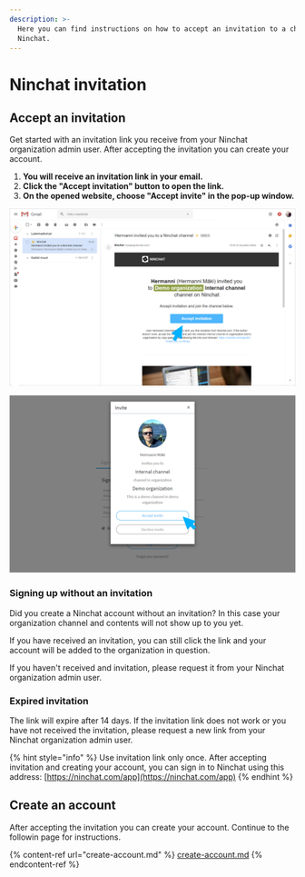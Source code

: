 ```yaml
---
description: >-
  Here you can find instructions on how to accept an invitation to a channel on
  Ninchat.
---
```


# Ninchat invitation

## Accept an invitation

Get started with an invitation link you receive from your Ninchat organization admin user. After accepting the invitation you can create your account.

1. **You will receive an invitation link in your email.**&#x20;
2. **Click the "Accept invitation" button to open the link.**
3. **On the opened website, choose "Accept invite" in the pop-up window.**

![](<../.gitbook/assets/Invite gmail.png>)

![](<../.gitbook/assets/Invite accept (1).png>)

### Signing up without an invitation

Did you create a Ninchat account without an invitation? In this case your organization channel and contents will not show up to you yet.

If you have received an invitation, you can still click the link and your account will be added to the organization in question.

If you haven't received and invitation, please request it from your Ninchat organization admin user.

### Expired invitation

The link will expire after 14 days. If the invitation link does not work or you have not received the invitation, please request a new link from your Ninchat organization admin user.



{% hint style="info" %}
Use invitation link only once. After accepting invitation and creating your account, you can sign in to Ninchat using this address: [https://ninchat.com/app](https://ninchat.com/app)
{% endhint %}

## **Create an account** <a href="#kayttajatunnuksen-luonti" id="kayttajatunnuksen-luonti"></a>

After accepting the invitation you can create your account. Continue to the followin page for instructions.

{% content-ref url="create-account.md" %}
[create-account.md](create-account.md)
{% endcontent-ref %}
